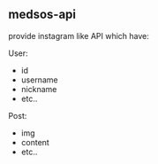 ## medsos-api
provide instagram like API which have:

User:
- id
- username
- nickname
- etc..

Post:
- img
- content
- etc..
